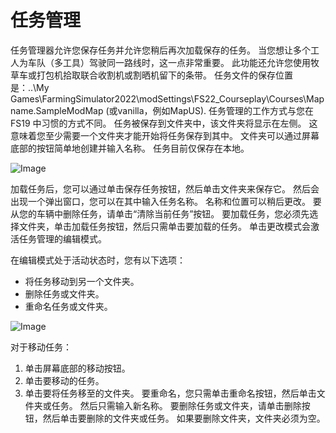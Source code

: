 # 任务管理


任务管理器允许您保存任务并允许您稍后再次加载保存的任务。 
当您想让多个工人为车队（多工具）驾驶同一路线时，这一点非常重要。 
此功能还允许您使用牧草车或打包机拾取联合收割机或割晒机留下的条带。 
任务文件的保存位置是：..\My Games\FarmingSimulator2022\modSettings\FS22_Courseplay\Courses\Mapname.SampleModMap (或vanilla，例如MapUS).
任务管理的工作方式与您在 FS19 中习惯的方式不同。 
任务被保存到文件夹中，该文件夹将显示在左侧。 这意味着您至少需要一个文件夹才能开始将任务保存到其中。
文件夹可以通过屏幕底部的按钮简单地创建并输入名称。
任务目前仅保存在本地。


![Image](assets/managerbasehelp_0_0_765_430.png)


加载任务后，您可以通过单击保存任务按钮，然后单击文件夹来保存它。  然后会出现一个弹出窗口，您可以在其中输入任务名称。 
名称和位置可以稍后更改。 
要从您的车辆中删除任务，请单击“清除当前任务”按钮。
要加载任务，您必须先选择文件夹，单击加载任务按钮，然后只需单击要加载的任务。 
单击更改模式会激活任务管理的编辑模式。 



在编辑模式处于活动状态时，您有以下选项：
- 将任务移动到另一个文件夹。
- 删除任务或文件夹。 
- 重命名任务或文件夹。 


![Image](assets/manageredithelp_0_0_765_430.png)


对于移动任务： 
  1) 单击屏幕底部的移动按钮。 
  2) 单击要移动的任务。 
  3) 单击要将任务移至的文件夹。 
要重命名，您只需单击重命名按钮，然后单击文件夹或任务。 然后只需输入新名称。 
要删除任务或文件夹，请单击删除按钮，然后单击要删除的文件夹或任务。 
如果要删除文件夹，文件夹必须为空。 



